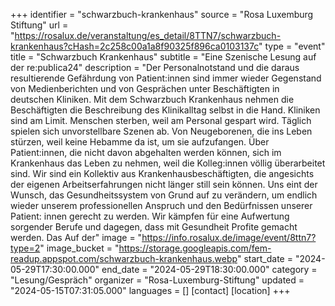 +++
identifier = "schwarzbuch-krankenhaus"
source = "Rosa Luxemburg Stiftung"
url = "https://rosalux.de/veranstaltung/es_detail/8TTN7/schwarzbuch-krankenhaus?cHash=2c258c00a1a8f90325f896ca0103137c"
type = "event"
title = "Schwarzbuch Krankenhaus"
subtitle = "Eine Szenische Lesung auf der re:publica24"
description = "Der Personalnotstand und die daraus resultierende Gefährdung von Patient:innen sind immer wieder Gegenstand von Medienberichten und von Gesprächen unter Beschäftigten in deutschen Kliniken. Mit dem Schwarzbuch Krankenhaus nehmen die Beschäftigten die Beschreibung des Klinikalltag selbst in die Hand.
Kliniken sind am Limit. Menschen sterben, weil am Personal gespart wird. Täglich spielen sich unvorstellbare Szenen ab. Von Neugeborenen, die ins Leben stürzen, weil keine Hebamme da ist, um sie aufzufangen. Über Patient:innen, die nicht davon abgehalten werden können, sich im Krankenhaus das Leben zu nehmen, weil die Kolleg:innen völlig überarbeitet sind.
Wir sind ein Kollektiv aus Krankenhausbeschäftigten, die angesichts der eigenen Arbeitserfahrungen nicht länger still sein können. Uns eint der Wunsch, das Gesundheitssystem von Grund auf zu verändern, um endlich wieder unserem professionellen Anspruch und den Bedürfnissen unserer Patient: innen gerecht zu werden. Wir kämpfen für eine Aufwertung sorgender Berufe und dagegen, dass mit Gesundheit Profite gemacht werden.
Das 
Auf der"
image = "https://info.rosalux.de/image/event/8ttn7?type=2"
image_bucket = "https://storage.googleapis.com/fem-readup.appspot.com/schwarzbuch-krankenhaus.webp"
start_date = "2024-05-29T17:30:00.000"
end_date = "2024-05-29T18:30:00.000"
category = "Lesung/Gespräch"
organizer = "Rosa-Luxemburg-Stiftung"
updated = "2024-05-15T07:31:05.000"
languages = []
[contact]
[location]
+++
